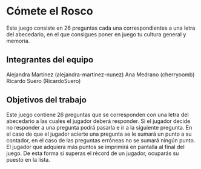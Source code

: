 # Cómete el Rosco

Este juego consiste en 26 preguntas cada una correspondientes a una letra del abecedario, en el que consigues poner en juego tu cultura general y memoria.

## Integrantes del equipo

Alejandra Martínez (alejandra-martinez-nunez)
Ana Medrano (cherryoomb)
Ricardo Suero (RicardoSuero)

## Objetivos del trabajo

Este juego contiene 26 preguntas que se corresponden con una letra del abecedario a las cuales el jugador deberá responder. Si el jugador decide no responder a una pregunta podrá pasarla e ir a la siguiente pregunta. En el caso de que el jugador acierte una pregunta se le sumará un punto a su contador, en el caso de las preguntas erróneas no se sumará ningún punto. El jugador que adquiera más puntos se imprimirá en pantalla al final del juego. De esta forma si superas el récord de un jugador, ocuparás su puesto en la lista.
